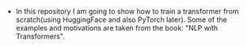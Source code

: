  - In this repository I am going to show how to train a transformer from scratch(using HuggingFace and also PyTorch later). Some of the examples and motivations are taken from the book: "NLP with Transformers".

